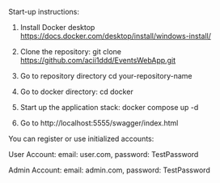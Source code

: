 Start-up instructions:

1. Install Docker desktop https://docs.docker.com/desktop/install/windows-install/

2. Clone the repository:
    git clone https://github.com/acii1ddd/EventsWebApp.git

4. Go to repository directory
   cd your-repository-name

5. Go to docker directory:
   cd docker

6. Start up the application stack:
    docker compose up -d

7. Go to http://localhost:5555/swagger/index.html

You can register or use initialized accounts:

User Account:     email: user.com, password: TestPassword

Admin Account:    email: admin.com, password: TestPassword
